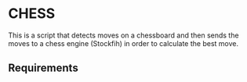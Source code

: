 # CHESS
This is a script that detects moves on a chessboard and then sends the moves to a chess engine (Stockfih) in order to calculate the best move.

## Requirements
